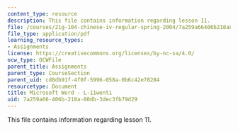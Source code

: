 ```yaml
---
content_type: resource
description: This file contains information regarding lesson 11.
file: /courses/21g-104-chinese-iv-regular-spring-2004/7a259a66406b218a80db3dec3fb79d29_MIT21G_104S04_L11_wenti.pdf
file_type: application/pdf
learning_resource_types:
- Assignments
license: https://creativecommons.org/licenses/by-nc-sa/4.0/
ocw_type: OCWFile
parent_title: Assignments
parent_type: CourseSection
parent_uid: cd8db91f-4f0f-5996-058a-0b6c42e78284
resourcetype: Document
title: Microsoft Word - L-11wenti
uid: 7a259a66-406b-218a-80db-3dec3fb79d29
---
```

This file contains information regarding lesson 11.
